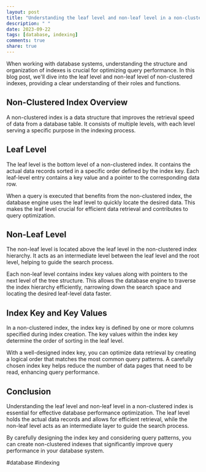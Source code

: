 ```yaml
---
layout: post
title: "Understanding the leaf level and non-leaf level in a non-clustered index"
description: " "
date: 2023-09-22
tags: [database, indexing]
comments: true
share: true
---
```


When working with database systems, understanding the structure and organization of indexes is crucial for optimizing query performance. In this blog post, we'll dive into the leaf level and non-leaf level of non-clustered indexes, providing a clear understanding of their roles and functions.

## Non-Clustered Index Overview

A non-clustered index is a data structure that improves the retrieval speed of data from a database table. It consists of multiple levels, with each level serving a specific purpose in the indexing process.

## Leaf Level

The leaf level is the bottom level of a non-clustered index. It contains the actual data records sorted in a specific order defined by the index key. Each leaf-level entry contains a key value and a pointer to the corresponding data row. 

When a query is executed that benefits from the non-clustered index, the database engine uses the leaf level to quickly locate the desired data. This makes the leaf level crucial for efficient data retrieval and contributes to query optimization.

## Non-Leaf Level

The non-leaf level is located above the leaf level in the non-clustered index hierarchy. It acts as an intermediate level between the leaf level and the root level, helping to guide the search process.

Each non-leaf level contains index key values along with pointers to the next level of the tree structure. This allows the database engine to traverse the index hierarchy efficiently, narrowing down the search space and locating the desired leaf-level data faster.

## Index Key and Key Values

In a non-clustered index, the index key is defined by one or more columns specified during index creation. The key values within the index key determine the order of sorting in the leaf level.

With a well-designed index key, you can optimize data retrieval by creating a logical order that matches the most common query patterns. A carefully chosen index key helps reduce the number of data pages that need to be read, enhancing query performance.

## Conclusion

Understanding the leaf level and non-leaf level in a non-clustered index is essential for effective database performance optimization. The leaf level holds the actual data records and allows for efficient retrieval, while the non-leaf level acts as an intermediate layer to guide the search process.

By carefully designing the index key and considering query patterns, you can create non-clustered indexes that significantly improve query performance in your database system.

#database #indexing